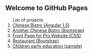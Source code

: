 ## Welcome to GitHub Pages

<ol>
List of projects

<li><a href="https://mawglih.github.io/dev/bistro/ang/index.html" target="_blank"> Chinese Bistro (Angular 1.5)</a></li>
<li><a href="https://mawglih.github.io/dev/bistro/bootstrap/index.html" target="_blank">Another Chinese Bistro (Bootstrap)</a></li>
<li><a href="https://mawglih.github.io/dev/Pro_Website_sample/index.html" target="_blank"> Front Page for Pro Website (CSS)</a> </li> 
<li><a href="https://mawglih.github.io/dev/Confusion/bootstrap/index.html" target="_blank"> Restaurant (Bootstrap)</a></li>
<li><a href="https://mawglih.github.io/dev/Education/CHild_dev/index.html" target="_blank"> Children early education (sample)</a></li>
</ol>
